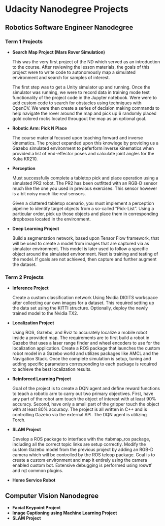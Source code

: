 # Udacity Nanodegree Projects  

## Robotics Software Engineer Nanodegree

### Term 1 Projects 
* **Search Map Project (Mars Rover Simulation)**
  
  This was the very first project of the ND which served as an introduction to the course.  After reviewing the lesson materials, the     goals of this project were to write code to autonomously map a simulated environment and search for samples of interest. 
  
  The first step was to get a Unity simulator up and running. Once the simulator was running, we were to record data in training mode test functionality of the project code in the Jupyter notebook.  Were were to add custom code to search for obstacles using techniques with OpenCV.  We were then create a series of decision making commands to help navigate the rover around the map and pick up 6 randomly placed gold colored rocks located througout the map as an optional goal.

* **Robotic Arm: Pick N Place**

  The course material focused upon teaching forward and inverse kinematics.  The project expanded upon this knowlege by providing us a Gazebo simulated environment to peferform inverse kinematics when provided a list of end-effector poses and calculate joint angles for the Kuka KR210.

* **Perception**

  Must successfully complete a tabletop pick and place operation using a simulated PR2 robot. The PR2 has been outfitted with an RGB-D sensor much like the one you used in previous exercises. This sensor however is a bit noisy much like real sensors.

  Given a cluttered tabletop scenario, you must implement a perception pipeline to identify target objects from a so-called “Pick-List”.  Using a particular order, pick up those objects and place them in corresponding dropboxes located in the environment.

* **Deep Learning Project**

  Build a segmentation network, based upon Tensor Flow framework, that will be used to create a model from images that are captured via as simulator environment.  This model is later used to follow a specific object around the simulated environment.  Next is training and testing of the model.  If goals are not achieved, then capture and further augment the dataset.


### Term 2 Projects
* **Inference Project**

  Create a custom classification network Using Nvidia DIGITS workspace after collecting our own images for a dataset.  This required setting up the data set using the KITTI structure.  Optionally, deploy the newly trained model to the Nvidia TX2.

* **Localization Project**

  Using ROS, Gazebo, and Rviz to accurately localize a mobile robot inside a provided map.  The requirements are to first build a robot in Gazebo that uses a laser range finder and wheel encoders to use for the localization application.  Create a ROS package that launches the custom robot model in a Gazebo world and utilizes packages like AMCL and the Navigation Stack.  Once the complete simulation is setup, tuning and adding specific parameters corresponding to each package is required to achieve the best localization results.

* **Reinforced Learning Project**

  Goal of the project is to create a DQN agent and define reward functions to teach a robotic arm to carry out two primary objectives.  First, have any part of the robot arm touch the object of interest with at least 90% accuracy.  Second, have only a small part of the gripper touch the object with at least 80% accuracy.  The project is all written in C++ and is controlling Gazebo via the external API.  The DQN agent is utilizing Torch.

* **SLAM Project**

  Develop a ROS package to interface with the rtabmap_ros package, including all the correct topic links are setup correctly. Modify the custom Gazebo model from the previous project by adding an RGB-D camera which will be controlled by the ROS teleop package. Goal is to create a custom environment and map it entirely using the camera enabled custom bot.  Extensive debugging is performed using roswtf and rqt common plugins.

* **Home Service Robot**



## Computer Vision Nanodegree
* **Facial Keypoint Project**
* **Image Captioning using Machine Learning Project**
* **SLAM Project**


